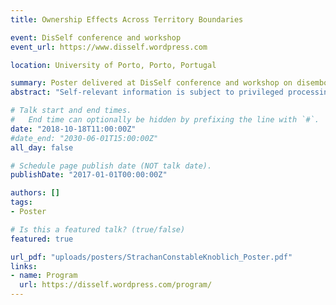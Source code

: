 ```yaml
---
title: Ownership Effects Across Territory Boundaries

event: DisSelf conference and workshop
event_url: https://www.disself.wordpress.com

location: University of Porto, Porto, Portugal

summary: Poster delivered at DisSelf conference and workshop on disembodied perception of the self and other in Porto, October 17-19 2018
abstract: "Self-relevant information is subject to privileged processing over information related to other people. Object ownership is a way of making otherwise neutral objects self-relevant, and therefore giving these items access to the same privileges as other self-relevant stimuli. Previous research has shown that object ownership effects (faster processing of self-owned over other-owned items) are reliable and consistent across a range of tasks. One dimension of ownership that has yet to be explored, however, is the role of territory. We know that space and territory play a role in terms of the physical environment – people show privileged processing for items that are accessible to them (peripersonal space; Constantini et al., 2011) – but we can also conceptualise territory in more abstract terms. For example, you do not need to be physically present in your own house for it to be your house. The question is, does territory affect processing even when it is an abstract, arbitrary compartmentalising of space that does not impact physical affordances? And how does ownership of territory interact with ownership of objects? We explore how territory affects ownership effects in an adapted trolley-sorting paradigm. Participants sort items that belong to them or to another person into relevant baskets or trolleys. The key manipulation is that items can appear in a territory belonging to the self or to the other. Across three experiments we find that territory does affect ownership effects, as the privileged processing of self-owned items disappears when those items appear in another’s territory. This indicates that people are not just responding to the ownership status of items in a universal way, but are taking into account how these items are embedded within the social environment."

# Talk start and end times.
#   End time can optionally be hidden by prefixing the line with `#`.
date: "2018-10-18T11:00:00Z"
#date_end: "2030-06-01T15:00:00Z"
all_day: false

# Schedule page publish date (NOT talk date).
publishDate: "2017-01-01T00:00:00Z"

authors: []
tags: 
- Poster

# Is this a featured talk? (true/false)
featured: true

url_pdf: "uploads/posters/StrachanConstableKnoblich_Poster.pdf"
links:
- name: Program
  url: https://disself.wordpress.com/program/
---
```


